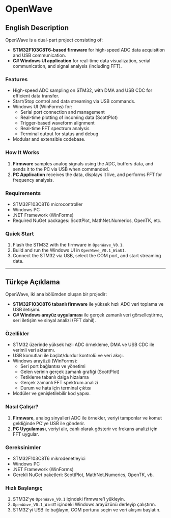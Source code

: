 # OpenWave

## English Description

OpenWave is a dual-part project consisting of:
- **STM32F103C8T6-based firmware** for high-speed ADC data acquisition and USB communication.
- **C# Windows UI application** for real-time data visualization, serial communication, and signal analysis (including FFT).

### Features
- High-speed ADC sampling on STM32, with DMA and USB CDC for efficient data transfer.
- Start/Stop control and data streaming via USB commands.
- Windows UI (WinForms) for:
	- Serial port connection and management
	- Real-time plotting of incoming data (ScottPlot)
	- Trigger-based waveform alignment
	- Real-time FFT spectrum analysis
	- Terminal output for status and debug
- Modular and extensible codebase.

### How It Works
1. **Firmware** samples analog signals using the ADC, buffers data, and sends it to the PC via USB when commanded.
2. **PC Application** receives the data, displays it live, and performs FFT for frequency analysis.

### Requirements
- STM32F103C8T6 microcontroller
- Windows PC
- .NET Framework (WinForms)
- Required NuGet packages: ScottPlot, MathNet.Numerics, OpenTK, etc.

### Quick Start
1. Flash the STM32 with the firmware in `OpenWave_V0.1`.
2. Build and run the Windows UI in `OpenWave_V0.1_WinUI`.
3. Connect the STM32 via USB, select the COM port, and start streaming data.

---

## Türkçe Açıklama

OpenWave, iki ana bölümden oluşan bir projedir:
- **STM32F103C8T6 tabanlı firmware** ile yüksek hızlı ADC veri toplama ve USB iletişimi.
- **C# Windows arayüz uygulaması** ile gerçek zamanlı veri görselleştirme, seri iletişim ve sinyal analizi (FFT dahil).

### Özellikler
- STM32 üzerinde yüksek hızlı ADC örnekleme, DMA ve USB CDC ile verimli veri aktarımı.
- USB komutları ile başlat/durdur kontrolü ve veri akışı.
- Windows arayüzü (WinForms):
	- Seri port bağlantısı ve yönetimi
	- Gelen verinin gerçek zamanlı grafiği (ScottPlot)
	- Tetikleme tabanlı dalga hizalama
	- Gerçek zamanlı FFT spektrum analizi
	- Durum ve hata için terminal çıktısı
- Modüler ve genişletilebilir kod yapısı.

### Nasıl Çalışır?
1. **Firmware**, analog sinyalleri ADC ile örnekler, veriyi tamponlar ve komut geldiğinde PC'ye USB ile gönderir.
2. **PC Uygulaması**, veriyi alır, canlı olarak gösterir ve frekans analizi için FFT uygular.

### Gereksinimler
- STM32F103C8T6 mikrodenetleyici
- Windows PC
- .NET Framework (WinForms)
- Gerekli NuGet paketleri: ScottPlot, MathNet.Numerics, OpenTK, vb.

### Hızlı Başlangıç
1. STM32'ye `OpenWave_V0.1` içindeki firmware'i yükleyin.
2. `OpenWave_V0.1_WinUI` içindeki Windows arayüzünü derleyip çalıştırın.
3. STM32'yi USB ile bağlayın, COM portunu seçin ve veri akışını başlatın.